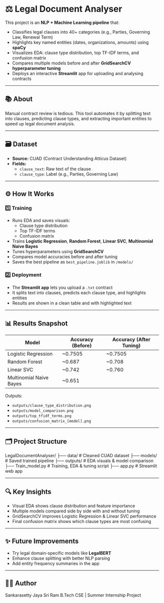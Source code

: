 # ⚖️ Legal Document Analyser

This project is an **NLP + Machine Learning pipeline** that:
- Classifies legal clauses into 40+ categories (e.g., Parties, Governing Law, Renewal Term)
- Highlights key named entities (dates, organizations, amounts) using **spaCy**
- Visualizes EDA: clause type distribution, top TF-IDF terms, and confusion matrix
- Compares multiple models before and after **GridSearchCV hyperparameter tuning**
- Deploys an interactive **Streamlit** app for uploading and analysing contracts

---

## 📚 About

Manual contract review is tedious. This tool automates it by splitting text into clauses, predicting clause types, and extracting important entities to speed up legal document analysis.

---

## 🗃️ Dataset

- **Source:** CUAD (Contract Understanding Atticus Dataset)
- **Fields:**
  - `clause_text`: Raw text of the clause
  - `clause_type`: Label (e.g., Parties, Governing Law)

---

## ⚙️ How It Works

### 1️⃣ Training

- Runs EDA and saves visuals:
  - Clause type distribution
  - Top TF-IDF terms
  - Confusion matrix
- Trains **Logistic Regression**, **Random Forest**, **Linear SVC**, **Multinomial Naive Bayes**
- Tunes hyperparameters using **GridSearchCV**
- Compares model accuracies before and after tuning
- Saves the best pipeline as `best_pipeline.joblib` in `/models/`

### 2️⃣ Deployment

- The **Streamlit app** lets you upload a `.txt` contract
- It splits text into clauses, predicts each clause type, and highlights entities
- Results are shown in a clean table and with highlighted text

---

## 📊 Results Snapshot

| Model                        | Accuracy (Before)  | Accuracy (After Tuning) |
|------------------------------|--------------------|-------------------------|
| Logistic Regression          | ~0.7505            | ~0.7505                 |
| Random Forest                | ~0.687             | ~0.708                  |
| Linear SVC                   | ~0.742             | ~0.760                  |
| Multinomial Naive Bayes      | ~0.651             |

Outputs:
- `outputs/clause_type_distribution.png`
- `outputs/model_comparison.png`
- `outputs/top_tfidf_terms.png`
- `outputs/confusion_matrix_[model].png`

---

## 🗂️ Project Structure

LegalDocumentAnalyser/
├── data/ # Cleaned CUAD dataset
├── models/ # Saved trained pipeline
├── outputs/ # EDA visuals & model comparison
├── Train_model.py # Training, EDA & tuning script
├── app.py # Streamlit web app


---

## 🔍 Key Insights

- Visual EDA shows clause distribution and feature importance
- Multiple models compared side by side with and without tuning
- GridSearchCV improves Logistic Regression & Linear SVC performance
- Final confusion matrix shows which clause types are most confusing

---

## ✨ Future Improvements

- Try legal domain-specific models like **LegalBERT**
- Enhance clause splitting with better NLP parsing
- Add entity frequency summaries in the app

---

## 👨‍💻 Author

Sankarasetty Jaya Sri Ram
B.Tech CSE | Summer Internship Project
